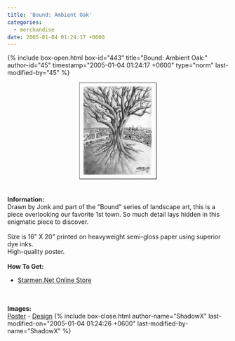 ```yaml
---
title: 'Bound: Ambient Oak'
categories:
  - merchandise
date: 2005-01-04 01:24:17 +0600
---
```

{% include box-open.html box-id="443" title="Bound: Ambient Oak:" author-id="45" timestamp="2005-01-04 01:24:17 +0600" type="norm" last-modified-by="45" %}
	<center>
	<img src="/merchandise/images/smn_bound_ao_title.jpg" border="0" alt="Bound: Ambient Oak" />
	</center>
	<br /><br />
	<b>Information:</b>
	<br />
	Drawn by Jonk and part of the "Bound" series of landscape art, this is a piece 
	overlooking our favorite 1st town. So much detail lays hidden in this enigmatic 
	piece to discover. 
	<br /><br />
	Size is 16" X 20" printed on heavyweight semi-gloss paper using superior dye inks.  
	High-quality poster.
	<br /><br />
	<b>How To Get:</b>
	<br />
	<ul>
	<li><a href="http://www.cafeshops.com/starmen.8909437">Starmen.Net Online Store</a></li>
	</ul>
	<br /><br />
	<b>Images:</b>
	<br />
	<a href="/merchandise/images/smn_bound_ao_poster.jpg">Poster</a> - <a href="/merchandise/images/smn_bound_ao_design.jpg">Design</a>
{% include box-close.html author-name="ShadowX" last-modified-on="2005-01-04 01:24:26 +0600" last-modified-by-name="ShadowX" %}
